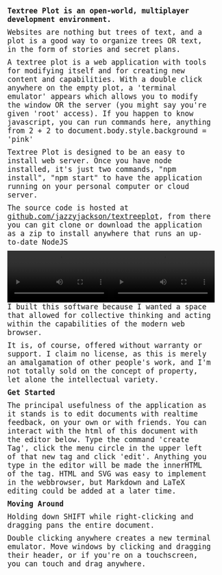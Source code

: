 <h3> Textree Plot is an open-world, multiplayer development environment. </h3>
<p>Websites are nothing but trees of text, and a plot is a good way to organize trees OR text, in the form of stories and secret plans. </p>
<p> A textree plot is a web application with tools for modifying itself and for creating new content and capabilities. With a double click anywhere on the empty plot, a 'terminal emulator' appears which allows you to modify the window OR the server (you might say you're given 'root' access). If you happen to know javascript, you can run commands here, anything from 2 + 2 to document.body.style.background = 'pink' </p>

<p>Textree Plot is designed to be an easy to install web server. Once you have node installed, it's just two commands, "npm install", "npm start" to have the application running on your personal computer or cloud server. 
</p>
<p>The source code is hosted at <a href="https://github.com/jazzyjackson/textreeplot">github.com/jazzyjackson/textreeplot</a>, from there you can git clone or download the application as a zip to install anywhere that runs an up-to-date NodeJS</p>
<p>
<video autoplay="true" loop="true" src="./images/menuConstruct.mp4"></video>
<video autoplay="true" loop="true" src="./images/cropStyle.mp4"></video>
</p>
<p> I built this software because I wanted a space that allowed for collective thinking and acting within the capabilities of the modern web browser. </p>
<p> It is, of course, offered without warranty or support. I claim no license, as this is merely an amalgamation of other people's work, and I'm not totally sold on the concept of property, let alone the intellectual variety. </p>

<h3> Get Started </h3>
<p>The principal usefulness of the application as it stands is to edit documents with realtime feedback, on your own or with friends. You can interact with the html of this document with the editor below. Type the command 'create Tag', click the menu circle in the upper left of that new tag and click 'edit'. Anything you type in the editor will be made the innerHTML of the tag. HTML and SVG was easy to implement in the webbrowser, but Markdown and LaTeX editing could be added at a later time. 
</p>
<h4> Moving Around </h4>
<p> Holding down SHIFT while right-clicking and dragging pans the entire document. </p>
<p> Double clicking anywhere creates a new terminal emulator. Move windows by clicking and dragging their header, or if you're on a touchscreen, you can touch and drag anywhere. </p>
<style>
  video {
    width: 50%;
    float: left;
  }
  p, h3, h4 {
    margin: 10px;
    font-family: monospace;
    font-size: 1.2em;
  }
</style>